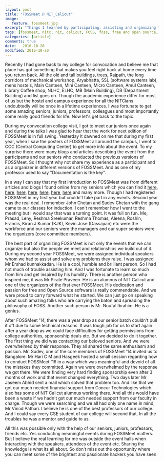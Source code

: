 ```yaml
---
layout: post
title: "FOSSMeet @ NIT_Calicut"
image:
   feature: fossmeet.jpg
excerpt: "Things I learned by participating, assisting and organizing team of different FOSSMeet events conducted at NIT Calicut. Yes conducting meaningful events during FOSSMeet matters. But I believe the real learning for me was outside the event halls when Interacting with the speakers, attendees of the event etc. Sharing the knowledge is what its all about. So don't miss out the opportunity where you can meet some of the brightest and passionate hackers you have seen. "
tags: [fossmeet, nitc, nit, calicut, FOSS, foss, free and open source, Linux, gnome, golang, kde, Richard stallman, praveen]
categories: [article]
comments: true
date:   2016-10-20
modified: 2016-10-20
--- 
```


Recently I had gone back to my college for convocation and believe me that place has got something that makes you feel right back at home every time you return back. All the old and tall buildings, trees, Rajpath, the long corridors of mechanical workshop, Aryabhatta, SSL (software systems lab), mens hostels, Main Canteen, Mini Canteen, Micro Canteen, Amul Canteen, Library Coffee shop, NLHC, ELHC, MB (Main Building), DB (Department Building) and list goes on. Though the academic experience differ for most of us but the hostel and campus experience for all the NITCians undoubtedly will be once in a lifetime experiences. I was fortunate to get some amazing seniors, juniors, professors, colleagues and most importantly some really good friends for life. Now let's get back to the topic. 

During my convocation college visit, I got to meet our juniors once again and during the talks I was glad to hear that the work for next edition of FOSSMeet is in full swing. Yesterday It dawned on me that during my first year, when I saw the posters of FOSSMeet all around the campus, I went to CCC (Central Computing Center) to get more info about the event. To my surprise there were many blogs and articles describing the event from the participants and our seniors who conducted the previous versions of FOSSMeet. So I thought why not share my experience as a participant and as a organizer in different versions of FOSSMeet. And as one of my professor used to say "Documentation is the key".

In a way I can say that my first introduction to FOSSMeet was from different articles and blogs I found online from my seniors which you can find it [here][1], [here][2], [here][3], [here][4], [here][5], [here][6], [here][7] and many more. Though I had registered FOSSMeet in my first year but couldn't take part in any events. Second year was the real deal. I remember John Chetan and Sudev Chetan with the gang came to our classes for induction. I can't remember how I went to the meeting but I would say that was a turning point. It was full on fun. Me, Prasad, Leny, Reshma Sreekumar, Reshma Thomas, Aleena, Roshin, Francis, Kiran J Kumar (KJK), Kevin Jose (Dassapan) etc were the workforce and our seniors were the managers and our super seniors were the organizers (core committee members). 

The best part of organizing FOSSMeet is not only the events that we can organize but also the people we meet and relationships we build out of it. During my second year FOSSMeet, we were assigned individual speakers whom we had to assist and solve any problems they raise. I was assigned Mr Ershad kunnakkadan. He is a cool, humble and brilliant person. So I had not much of trouble assisting him. And I was fortunate to learn so much from him and get inspired by his humility. There is another person who inspired me, it was Mr Pirate Praveen. He is an alumnus of NIT Calicut and one of the organizers of the first ever FOSSMeet. His dedication and passion for free and Open Source software is really commendable. And we were proud to carry forward what he started. We can just go on speaking about such amazing folks who are carrying the baton and spreading the philosophy of FOSS. Another such person is Mr. Noufal Ibrahim. He is a genius. 

After FOSSMeet '14, there was a year drop as our senior batch couldn't pull it off due to some technical reasons. It was tough job for us to start again after a year drop as we could face difficulties for getting permissions from college authorities, sponsorship deals etc. But we decided to do it together. The first thing we did was contacting our beloved seniors. And we were overwhelmed by their response. They all shared the same enthusiasm and passion. Mr. Sudev, one of the core members of FOSSMeet '14 invited us to Bangalore. Mr Hari C M and Hasgeek hosted a small session regarding how to conduct FOSSMeet '16 in a way which was meaningful and devoid of all the mistakes they committed. Again we were overwhelmed by the response we got there. We were finding very hard finding sponsorship even after 3 months of work and that event changed everything. Two days later Mr Jaseem Abhid sent a mail which solved that problem too. And like that we got our much needed financial support from Concur Technologies which also has some of NIT Calicut alumnus working there. And all this would have been a waste if we hadn't got our much needed support from our faculty in charge. Though we were searching and we all had only one name in mind, Mr Vinod Pathari. I believe he is one of the best professors of our college. And I could say every CSE student of our college will second that. In all the troubles he was a mentor and guide to us. 

All this was possible only with the help of our seniors, juniors, professors, friends etc. Yes conducting meaningful events during FOSSMeet matters. But I believe the real learning for me was outside the event halls when Interacting with the speakers, attendees of the event etc. Sharing the knowledge is what its all about. So don't miss out the opportunity where you can meet some of the brightest and passionate hackers you have seen. 

[1]: http://srijanfoss2k16.blogspot.in/2016/02/fossmeetnitc-day1.html
[2]: http://www.j4v4m4n.in/category/nitc/
[3]: https://jacksonisaac.wordpress.com/tag/fossmeet-nitc/
[4]: https://anup07.wordpress.com/2014/07/11/fossmeet14-nit-calicut/
[5]: https://playingwithsid.blogspot.in/2008/04/fossmeet-nit-calicut-report.html
[6]: http://pramode.net/2008/04/08/report-on-fossschool-fossmeetnitc-2008/
[7]: http://sujithh.info/2009/03/fossmeetnitc-2009/